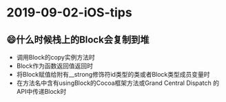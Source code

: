 # 2019-09-02-iOS-tips

## :smile:什么时候栈上的Block会复制到堆
- 调用Block的copy实例方法时
- Block作为函数返回值返回时
- 将Block赋值给附有__strong修饰符id类型的类或者Block类型成员变量时
- 在方法名中含有usingBlock的Cocoa框架方法或Grand Central Dispatch 的API中传递Block时
